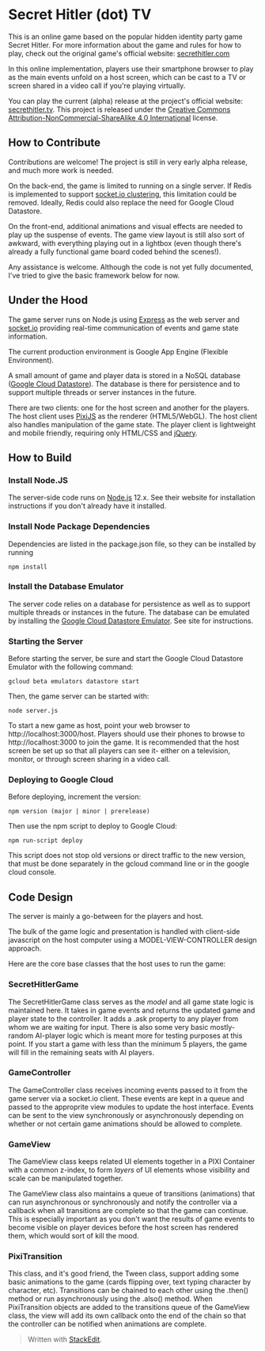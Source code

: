# Secret Hitler (dot) TV
This is an online game based on the popular hidden identity party game Secret Hitler. For more information about the game and rules for how to play, check out the original game's official website:  [secrethitler.com](https://www.secrethitler.com/)

In this online implementation, players use their smartphone browser to play as the main events unfold on a host screen, which can be cast to a TV or screen shared in a video call if you're playing virtually.

You can play the current (alpha) release at the project's official website: [secrethitler.tv](secrethitler.tv). This project is released under the [Creative Commons Attribution-NonCommercial-ShareAlike 4.0 International](https://creativecommons.org/licenses/by-nc-sa/4.0/legalcode) license.

## How to Contribute
Contributions are welcome! The project is still in very early alpha release, and much more work is needed.

On the back-end, the game is limited to running on a single server. If Redis is implemented to support [socket.io clustering](https://socket.io/docs/using-multiple-nodes/), this limitation could be removed. Ideally, Redis could also replace the need for Google Cloud Datastore.

On the front-end, additional animations and visual effects are needed to play up the suspense of events. The game view layout is still also sort of awkward, with everything playing out in a lightbox (even though there's already a fully functional game board coded behind the scenes!).

Any assistance is welcome. Although the code is not yet fully documented, I've tried to give the basic framework below for now.

## Under the Hood
The game server runs on Node.js using  [Express](expressjs.com) as the web server and [socket.io](socket.io) providing real-time communication of events and game state information.

The current production environment is Google App Engine (Flexible Environment).

A small amount of game and player data is stored in a NoSQL database ([Google Cloud Datastore](https://cloud.google.com/datastore)). The database is there for persistence and to support multiple threads or server instances in the future.

There are two clients: one for the host screen and another for the players. The host client uses [PixiJS](https://www.pixijs.com/) as the renderer (HTML5/WebGL). The host client also handles manipulation of the game state. The player client is lightweight and mobile friendly, requiring only HTML/CSS and [jQuery](jquery.com).

## How to Build
### Install Node.JS
The server-side code runs on [Node.js](nodejs.org) 12.x. See their website for installation instructions if you don't already have it installed.
### Install Node Package Dependencies
Dependencies are listed in the package.json file, so they can be installed by running

    npm install
### Install the Database Emulator
The server code relies on a database for persistence as well as to support multiple threads or instances in the future. The database can be emulated by installing the [Google Cloud Datastore Emulator](https://cloud.google.com/datastore/docs/tools/datastore-emulator). See site for instructions.
### Starting the Server
Before starting the server, be sure and start the Google Cloud Datastore Emulator with the following command:

    gcloud beta emulators datastore start
Then, the game server can be started with:

    node server.js
To start a new game as host, point your web browser to http://localhost:3000/host. Players should use their phones to browse to http://localhost:3000 to join the game. It is recommended that the host screen be set up so that all players can see it- either on a television, monitor, or through screen sharing in a video call.

### Deploying to Google Cloud
Before deploying, increment the version:

    npm version (major | minor | prerelease)
Then use the npm script to deploy to Google Cloud:

    npm run-script deploy
This script does not stop old versions or direct traffic to the new version, that must be done separately in the gcloud command line or in the google cloud console.


## Code Design
The server is mainly a go-between for the players and host. 

The bulk of the game logic and presentation is handled with client-side javascript on the host computer using a MODEL-VIEW-CONTROLLER design approach.

Here are the core base classes that the host uses to run the game:
### SecretHitlerGame
The SecretHitlerGame class serves as the *model* and all game state logic is maintained here. It takes in game events and returns the updated game and player state to the controller. It adds a .ask property to any player from whom we are waiting for input. There is also some very basic mostly-random AI-player logic which is meant more for testing purposes at this point. If you start a game with less than the minimum 5 players, the game will fill in the remaining seats with AI players.
### GameController
The GameController class receives incoming events passed to it from the game server via a socket.io client. These events are kept in a queue and passed to the approprite view modules to update the host interface. Events can be sent to the view synchronously or asynchronously depending on whether or not certain game animations should be allowed to complete.
### GameView
The GameView class keeps related UI elements together in a PIXI Container with a common z-index, to form *layers* of UI elements whose visibility and scale can be manipulated together. 

The GameView class also maintains a queue of transitions (animations) that can run asynchronous or synchronously and notify the controller via a callback when all transitions are complete so that the game can continue. This is especially important as you don't want the results of game events to become visible on player devices before the host screen has rendered them, which would sort of kill the mood.
### PixiTransition
This class, and it's good friend, the Tween class, support adding some basic animations to the game (cards flipping over, text typing character by character, etc). Transitions can be chained to each other using the .then() method or run asynchronously using the .also() method. When PixiTransition objects are added to the transitions queue of the GameView class, the view will add its own callback onto the end of the chain so that the controller can be notified when animations are complete.
> Written with [StackEdit](https://stackedit.io/).
